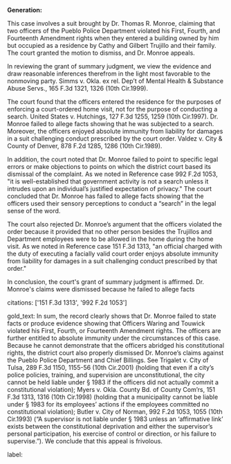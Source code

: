 **Generation:**

 <answer>
This case involves a suit brought by Dr. Thomas R. Monroe, claiming that two officers of the Pueblo Police Department violated his First, Fourth, and Fourteenth Amendment rights when they entered a building owned by him but occupied as a residence by Cathy and Gilbert Trujillo and their family. The court granted the motion to dismiss, and Dr. Monroe appeals.

In reviewing the grant of summary judgment, we view the evidence and draw reasonable inferences therefrom in the light most favorable to the nonmoving party. Simms v. Okla. ex rel. Dep’t of Mental Health & Substance Abuse Servs., 165 F.3d 1321, 1326 (10th Cir.1999).

The court found that the officers entered the residence for the purposes of enforcing a court-ordered home visit, not for the purpose of conducting a search. United States v. Hutchings, 127 F.3d 1255, 1259 (10th Cir.1997). Dr. Monroe failed to allege facts showing that he was subjected to a search. Moreover, the officers enjoyed absolute immunity from liability for damages in a suit challenging conduct prescribed by the court order. Valdez v. City & County of Denver, 878 F.2d 1285, 1286 (10th Cir.1989).

In addition, the court noted that Dr. Monroe failed to point to specific legal errors or make objections to points on which the district court based its dismissal of the complaint. As we noted in Reference case 992 F.2d 1053, "it is well-established that government activity is not a search unless it intrudes upon an individual’s justified expectation of privacy." The court concluded that Dr. Monroe has failed to allege facts showing that the officers used their sensory perceptions to conduct a “search” in the legal sense of the word.

The court also rejected Dr. Monroe’s argument that the officers violated the order because it provided that no other person besides the Trujillos and Department employees were to be allowed in the home during the home visit. As we noted in Reference case 151 F.3d 1313, "an official charged with the duty of executing a facially valid court order enjoys absolute immunity from liability for damages in a suit challenging conduct prescribed by that order."

In conclusion, the court's grant of summary judgment is affirmed. Dr. Monroe's claims were dismissed because he failed to allege facts

citations: ['151 F.3d 1313', '992 F.2d 1053']

gold_text: In sum, the record clearly shows that Dr. Monroe failed to state facts or produce evidence showing that Officers Waring and Touwick violated his First, Fourth, or Fourteenth Amendment rights. The officers are further entitled to absolute immunity under the circumstances of this case. Because he cannot demonstrate that the officers abridged his constitutional rights, the district court also properly dismissed Dr. Monroe’s claims against the Pueblo Police Department and Chief Billings. See Trigalet v. City of Tulsa, 289 F.3d 1150, 1155-56 (10th Cir.2001) (holding that even if a city’s police policies, training, and supervision are unconstitutional, the city cannot be held liable under § 1983 if the officers did not actually commit a constitutional violation); Myers v. Okla. County Bd. of County Com’rs, 151 F.3d 1313, 1316 (10th Cir.1998) (holding that a municipality cannot be liable under § 1983 for its employees’ actions if the employees committed no constitutional violation); Butler v. City of Norman, 992 F.2d 1053, 1055 (10th Cir.1993) (“A supervisor is not liable under § 1983 unless an ‘affirmative link’ exists between the constitutional deprivation and either the supervisor’s personal participation, his exercise of control or direction, or his failure to supervise.”). We conclude that this appeal is frivolous.

label: 